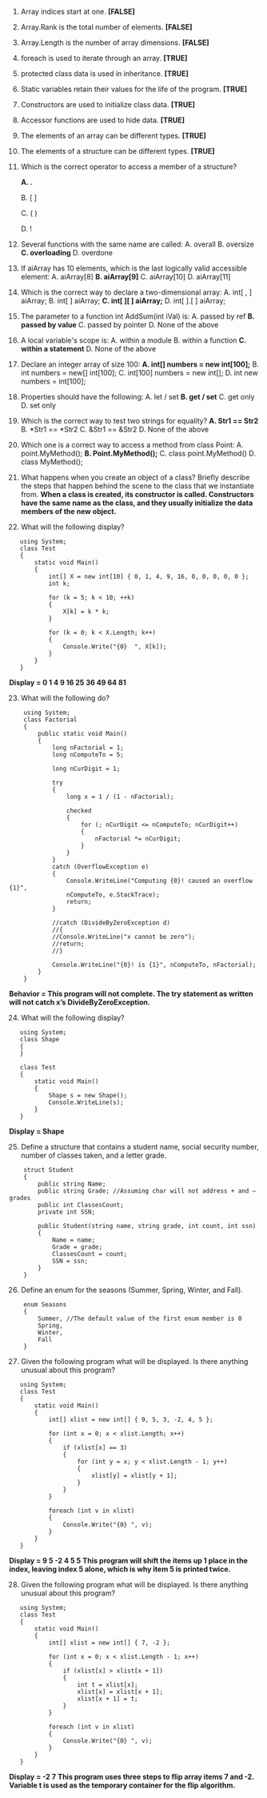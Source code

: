 1. Array indices start at one. **[FALSE]**

2. Array.Rank is the total number of elements. **[FALSE]**

3. Array.Length is the number of array dimensions. **[FALSE]**

4. foreach is used to iterate through an array. **[TRUE]**

5. protected class data is used in inheritance. **[TRUE]**

6. Static variables retain their values for the life of the program. **[TRUE]**

7. Constructors are used to initialize class data. **[TRUE]**

8. Accessor functions are used to hide data. **[TRUE]**

9. The elements of an array can be different types. **[TRUE]**

10. The elements of a structure can be different types. **[TRUE]**

11. Which is the correct operator to access a member of a structure?

    **A. .**

    B. [ ]

    C. ( )

    D. !

12. Several functions with the same name are called:
A. overall
B. oversize
**C. overloading**
D. overdone

13. If aiArray has 10 elements, which is the last logically valid accessible element:
A. aiArray[8]
**B. aiArray[9]**
C. aiArray[10]
D. aiArray[11]

14. Which is the correct way to declare a two-dimensional array:
A. int[ , ] aiArray;
B. int[ ] aiArray;
**C. int[ ][ ] aiArray;**
D. int[ ].[ ] aiArray;

15. The parameter to a function int AddSum(int iVal) is:
A. passed by ref
**B. passed by value**
C. passed by pointer
D. None of the above

16. A local variable's scope is:
A. within a module
B. within a function
**C. within a statement**
D. None of the above

17. Declare an integer array of size 100:
**A. int[] numbers = new int[100];**
B. int numbers = new[] int[100];
C. int[100] numbers = new int[];
D. int new numbers = int[100];

18. Properties should have the following:
A. let / set
**B. get / set**
C. get only
D. set only

19. Which is the correct way to test two strings for equality?
**A. Str1 == Str2**
B. *Str1 == *Str2
C. &Str1 == &Str2
D. None of the above

20. Which one is a correct way to access a method from class Point:
A. point.MyMethod();
**B. Point.MyMethod();**
C. class point.MyMethod()
D. class MyMethod(); 

21. What happens when you create an object of a class? Briefly describe the steps that happen behind the scene to the class that we instantiate from.
**When a class is created, its constructor is called. Constructors have the same name as the class, and they usually initialize the data members of the new object.**

22. What will the following display?
 
 ```
    using System;
    class Test
    {
        static void Main()
        {
            int[] X = new int[10] { 0, 1, 4, 9, 16, 0, 0, 0, 0, 0 };
            int k;

            for (k = 5; k < 10; ++k)
            {
                X[k] = k * k;
            }

            for (k = 0; k < X.Length; k++)
            {
                Console.Write("{0}  ", X[k]);
            }
        }
    }
```
 
**Display = 0  1  4  9  16  25  36  49  64  81**

23. What will the following do?

```
    using System;
    class Factorial
    {
        public static void Main()
        {
            long nFactorial = 1;
            long nComputeTo = 5;

            long nCurDigit = 1;

            try
            {
                long x = 1 / (1 - nFactorial);

                checked
                {
                    for (; nCurDigit <= nComputeTo; nCurDigit++)
                    {
                        nFactorial *= nCurDigit;
                    }
                }
            }
            catch (OverflowException e)
            {
                Console.WriteLine("Computing {0}! caused an overflow {1}",
                nComputeTo, e.StackTrace);
                return;
            }

            //catch (DivideByZeroException d)
            //{
            //Console.WriteLine("x cannot be zero");
            //return;
            //}

            Console.WriteLine("{0}! is {1}", nComputeTo, nFactorial);
        }
    }
```

**Behavior = This program will not complete. The try statement as written will not catch x’s DivideByZeroException.**

24. What will the following display?
 
 ```
    using System;
    class Shape
    {
    }

    class Test
    {
        static void Main()
        {
            Shape s = new Shape();
            Console.WriteLine(s);
        }
    }
```

**Display = Shape**

25. Define a structure that contains a student name, social security number, number of classes taken, and a letter grade.

```
    struct Student
    {
        public string Name;
        public string Grade; //Assuming char will not address + and – grades
        public int ClassesCount;
        private int SSN;

        public Student(string name, string grade, int count, int ssn)
        {
            Name = name;
            Grade = grade;
            ClassesCount = count;
            SSN = ssn;
        }
    }
```
 
26. Define an enum for the seasons (Summer, Spring, Winter, and Fall).

```
    enum Seasons
    {
        Summer, //The default value of the first enum member is 0 
        Spring,
        Winter,
        Fall
    }
```

27. Given the following program what will be displayed. Is there anything unusual about this program?
 
 ```
    using System;
    class Test
    {
        static void Main()
        {
            int[] xlist = new int[] { 9, 5, 3, -2, 4, 5 };

            for (int x = 0; x < xlist.Length; x++)
            {
                if (xlist[x] == 3)
                {
                    for (int y = x; y < xlist.Length - 1; y++)
                    {
                        xlist[y] = xlist[y + 1];
                    }
                }
            }

            foreach (int v in xlist)
            {
                Console.Write("{0} ", v);
            }
        }
    }
```

**Display = 9 5 -2 4 5 5**
**This program will shift the items up 1 place in the index, leaving index 5 alone, which is why item 5 is printed twice.**
 
28. Given the following program what will be displayed. Is there anything unusual about this program?
 
 ```
    using System;
    class Test
    {
        static void Main()
        {
            int[] xlist = new int[] { 7, -2 };

            for (int x = 0; x < xlist.Length - 1; x++)
            {
                if (xlist[x] > xlist[x + 1])
                {
                    int t = xlist[x];
                    xlist[x] = xlist[x + 1];
                    xlist[x + 1] = t;
                }
            }

            foreach (int v in xlist)
            {
                Console.Write("{0} ", v);
            }
        }
    }
```

**Display = -2 7**
**This program uses three steps to flip array items 7 and -2. Variable t is used as the temporary container for the flip algorithm.**
 